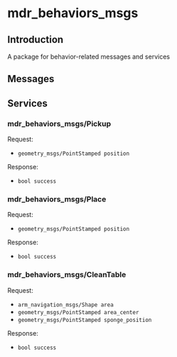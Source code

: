 # mdr_behaviors_msgs

## Introduction

A package for behavior-related messages and services

## Messages

## Services

### mdr_behaviors_msgs/Pickup

Request:
* ``geometry_msgs/PointStamped position``

Response:
* ``bool success``

### mdr_behaviors_msgs/Place

Request:
* ``geometry_msgs/PointStamped position``

Response:
* ``bool success``

### mdr_behaviors_msgs/CleanTable

Request:
* ``arm_navigation_msgs/Shape area``
* ``geometry_msgs/PointStamped area_center``
* ``geometry_msgs/PointStamped sponge_position``

Response:
* ``bool success``
